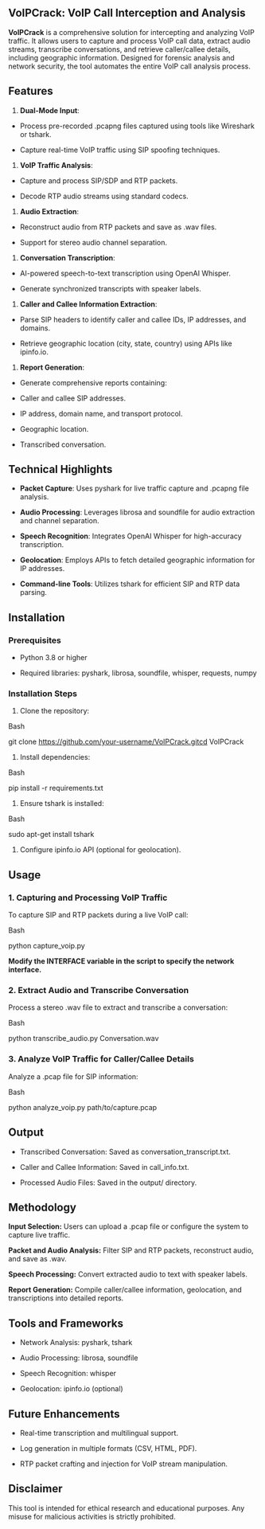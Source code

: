 **VoIPCrack: VoIP Call Interception and Analysis**
--------------------------------------------------

**VoIPCrack** is a comprehensive solution for intercepting and analyzing VoIP traffic. It allows users to capture and process VoIP call data, extract audio streams, transcribe conversations, and retrieve caller/callee details, including geographic information. Designed for forensic analysis and network security, the tool automates the entire VoIP call analysis process.

**Features**
------------

1.  **Dual-Mode Input**:
    

*   Process pre-recorded .pcapng files captured using tools like Wireshark or tshark.
    
*   Capture real-time VoIP traffic using SIP spoofing techniques.
    

1.  **VoIP Traffic Analysis**:
    

*   Capture and process SIP/SDP and RTP packets.
    
*   Decode RTP audio streams using standard codecs.
    

1.  **Audio Extraction**:
    

*   Reconstruct audio from RTP packets and save as .wav files.
    
*   Support for stereo audio channel separation.
    

1.  **Conversation Transcription**:
    

*   AI-powered speech-to-text transcription using OpenAI Whisper.
    
*   Generate synchronized transcripts with speaker labels.
    

1.  **Caller and Callee Information Extraction**:
    

*   Parse SIP headers to identify caller and callee IDs, IP addresses, and domains.
    
*   Retrieve geographic location (city, state, country) using APIs like ipinfo.io.
    

1.  **Report Generation**:
    

*   Generate comprehensive reports containing:
    
*   Caller and callee SIP addresses.
    
*   IP address, domain name, and transport protocol.
    
*   Geographic location.
    
*   Transcribed conversation.
    

**Technical Highlights**
------------------------

*   **Packet Capture**: Uses pyshark for live traffic capture and .pcapng file analysis.
    
*   **Audio Processing**: Leverages librosa and soundfile for audio extraction and channel separation.
    
*   **Speech Recognition**: Integrates OpenAI Whisper for high-accuracy transcription.
    
*   **Geolocation**: Employs APIs to fetch detailed geographic information for IP addresses.
    
*   **Command-line Tools**: Utilizes tshark for efficient SIP and RTP data parsing.
    

**Installation**
----------------

### **Prerequisites**

*   Python 3.8 or higher
    
*   Required libraries: pyshark, librosa, soundfile, whisper, requests, numpy
    

### **Installation Steps**

1.  Clone the repository:
    

Bash

git clone https://github.com/your-username/VoIPCrack.gitcd VoIPCrack

1.  Install dependencies:
    

Bash

pip install -r requirements.txt

1.  Ensure tshark is installed:
    

Bash

sudo apt-get install tshark

1.  Configure ipinfo.io API (optional for geolocation).
    

**Usage**
---------

### **1\. Capturing and Processing VoIP Traffic**

To capture SIP and RTP packets during a live VoIP call:

Bash

python capture\_voip.py

**Modify the INTERFACE variable in the script to specify the network interface.**

### **2\. Extract Audio and Transcribe Conversation**

Process a stereo .wav file to extract and transcribe a conversation:

Bash

python transcribe\_audio.py Conversation.wav

### **3\. Analyze VoIP Traffic for Caller/Callee Details**

Analyze a .pcap file for SIP information:

Bash

python analyze\_voip.py path/to/capture.pcap

**Output**
----------

*   Transcribed Conversation: Saved as conversation\_transcript.txt.
    
*   Caller and Callee Information: Saved in call\_info.txt.
    
*   Processed Audio Files: Saved in the output/ directory.
    

**Methodology**
---------------

**Input Selection:** Users can upload a .pcap file or configure the system to capture live traffic.

**Packet and Audio Analysis:** Filter SIP and RTP packets, reconstruct audio, and save as .wav.

**Speech Processing:** Convert extracted audio to text with speaker labels.

**Report Generation:** Compile caller/callee information, geolocation, and transcriptions into detailed reports.

**Tools and Frameworks**
------------------------

*   Network Analysis: pyshark, tshark
    
*   Audio Processing: librosa, soundfile
    
*   Speech Recognition: whisper
    
*   Geolocation: ipinfo.io (optional)
    

**Future Enhancements**
-----------------------

*   Real-time transcription and multilingual support.
    
*   Log generation in multiple formats (CSV, HTML, PDF).
    
*   RTP packet crafting and injection for VoIP stream manipulation.
    

**Disclaimer**
--------------

This tool is intended for ethical research and educational purposes. Any misuse for malicious activities is strictly prohibited.
